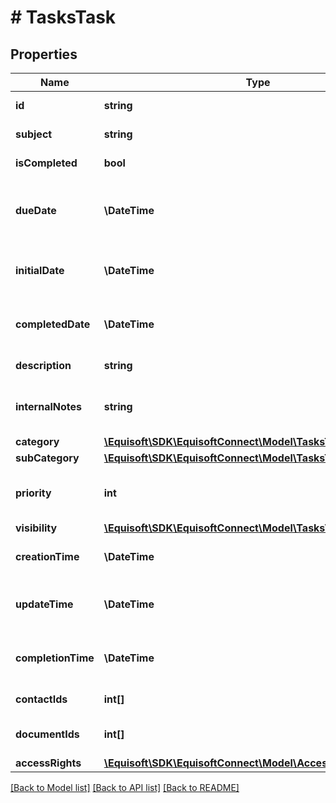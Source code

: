 # # TasksTask

## Properties

Name | Type | Description | Notes
------------ | ------------- | ------------- | -------------
**id** | **string** | Unique numerical identifier. |
**subject** | **string** | Subject/Title of the Event. |
**isCompleted** | **bool** | Is the task completed/done. |
**dueDate** | **\DateTime** | Date the task is expected to be done. As defined by full-date - RFC3339. | [optional]
**initialDate** | **\DateTime** | Date the task was initially started. As defined by full-date - RFC3339. | [optional]
**completedDate** | **\DateTime** | Date the task was completed / done. As defined by full-date - RFC3339. | [optional]
**description** | **string** | Public description of the Event. | [optional]
**internalNotes** | **string** | Internal notes on the Event. Not synced on remote sources. | [optional]
**category** | [**\Equisoft\SDK\EquisoftConnect\Model\TasksTaskCategory**](TasksTaskCategory.md) |  | [optional]
**subCategory** | [**\Equisoft\SDK\EquisoftConnect\Model\TasksTaskSubCategory**](TasksTaskSubCategory.md) |  | [optional]
**priority** | **int** | Importance/Priority of an event or task. 5 is the most important. |
**visibility** | [**\Equisoft\SDK\EquisoftConnect\Model\TasksVisibilityType**](TasksVisibilityType.md) |  |
**creationTime** | **\DateTime** | Creation time. As defined by date-time - RFC3339. | [optional]
**updateTime** | **\DateTime** | Date time of last modification. As defined by date-time - RFC3339. | [optional]
**completionTime** | **\DateTime** | Completion time. As defined by date-time - RFC3339. | [optional]
**contactIds** | **int[]** | IDs of the contacts linked to this Task. | [optional]
**documentIds** | **int[]** | IDs of the documents linked to this Task. | [optional]
**accessRights** | [**\Equisoft\SDK\EquisoftConnect\Model\AccessRights**](AccessRights.md) |  |

[[Back to Model list]](../../README.md#models) [[Back to API list]](../../README.md#endpoints) [[Back to README]](../../README.md)
